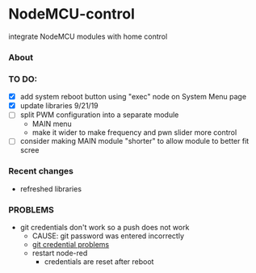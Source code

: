NodeMCU-control
===============

integrate NodeMCU modules with home control

### About

### TO DO:
- [X] add system reboot button using "exec" node on System Menu page
- [X] update libraries 9/21/19
- [ ] split PWM configuration into a separate module
  - MAIN menu
  - make it wider to make frequency and pwn slider more control
- [ ] consider making MAIN module "shorter" to allow module to better fit scree

### Recent changes
- refreshed libraries 

### PROBLEMS
- git credentials don't work so a push does not work
  - CAUSE: git password was entered incorrectly
  - [git credential problems](https://discourse.nodered.org/t/unable-to-retry-username-password-for-remote-git-repository/14842)
  - restart node-red 
      - credentials are reset after reboot
